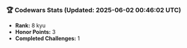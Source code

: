 ### 🏆 Codewars Stats (Updated: 2025-06-02 00:46:02 UTC)

- **Rank:** 8 kyu
- **Honor Points:** 3
- **Completed Challenges:** 1

